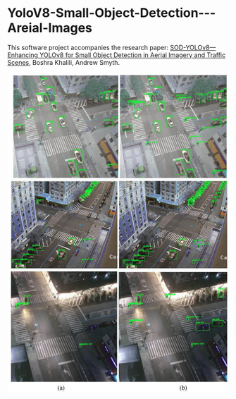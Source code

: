 # YoloV8-Small-Object-Detection---Areial-Images
This software project accompanies the research paper: [SOD-YOLOv8—Enhancing YOLOv8 for Small Object Detection in Aerial Imagery and Traffic Scenes](https://www.mdpi.com/1424-8220/24/19/6209), Boshra Khalili, Andrew Smyth.

![Aerial Detection](https://github.com/Boshrakh/Yolov8-Small-Object-Detection-Arial-Images/blob/main/Images/real_results.jpg)

